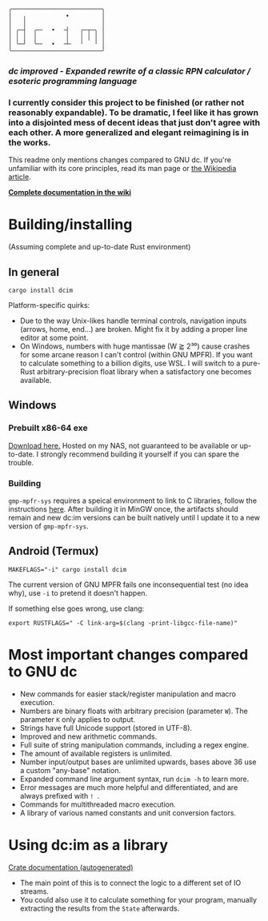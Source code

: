 ```
╭─────────────────────────╮
│   ╷           •         │
│   │                     │
│ ╭─┤  ╭─╴  •  ╶┤   ┌─┬─╮ │
│ │ │  │        │   │ │ │ │
│ ╰─┘  ╰─╴  •  ╶┴╴  ╵   ╵ │
╰─────────────────────────╯
```
### *dc improved - Expanded rewrite of a classic RPN calculator / esoteric programming language*

### I currently consider this project to be finished (or rather not reasonably expandable). To be dramatic, I feel like it has grown into a disjointed mess of decent ideas that just don't agree with each other. A more generalized and elegant reimagining is in the works.

This readme only mentions changes compared to GNU dc. If you're unfamiliar with its core principles, read its man page or [the Wikipedia article](https://en.wikipedia.org/wiki/dc_(computer_program)).

[**Complete documentation in the wiki**](https://github.com/43615/dcim/wiki)

# Building/installing
(Assuming complete and up-to-date Rust environment)

## In general
```shell
cargo install dcim
```
Platform-specific quirks:
- Due to the way Unix-likes handle terminal controls, navigation inputs (arrows, home, end...) are broken. Might fix it by adding a proper line editor at some point.
- On Windows, numbers with huge mantissae (W ⪆ 2³⁰) cause crashes for some arcane reason I can't control (within GNU MPFR). If you want to calculate something to a billion digits, use WSL. I will switch to a pure-Rust arbitrary-precision float library when a satisfactory one becomes available.

## Windows
### Prebuilt x86-64 exe
[Download here.](https://43615.xyz/sharing/AJsJSuDz8) Hosted on my NAS, not guaranteed to be available or up-to-date. I strongly recommend building it yourself if you can spare the trouble.

### Building
`gmp-mpfr-sys` requires a speical environment to link to C libraries, follow the instructions [here](https://docs.rs/gmp-mpfr-sys/latest/gmp_mpfr_sys/#building-on-windows). After building it in MinGW once, the artifacts should remain and new dc:im versions can be built natively until I update it to a new version of `gmp-mpfr-sys`.

## Android (Termux)
```shell
MAKEFLAGS="-i" cargo install dcim
```
The current version of GNU MPFR fails one inconsequential test (no idea why), use `-i` to pretend it doesn't happen.

If something else goes wrong, use clang:
```shell
export RUSTFLAGS=" -C link-arg=$(clang -print-libgcc-file-name)"
```

# Most important changes compared to GNU dc
- New commands for easier stack/register manipulation and macro execution.
- Numbers are binary floats with arbitrary precision (parameter `W`). The parameter `K` only applies to output.
- Strings have full Unicode support (stored in UTF-8).
- Improved and new arithmetic commands.
- Full suite of string manipulation commands, including a regex engine.
- The amount of available registers is unlimited.
- Number input/output bases are unlimited upwards, bases above 36 use a custom "any-base" notation.
- Expanded command line argument syntax, run `dcim -h` to learn more.
- Error messages are much more helpful and differentiated, and are always prefixed with `! `.
- Commands for multithreaded macro execution.
- A library of various named constants and unit conversion factors.

# Using dc:im as a library
[Crate documentation (autogenerated)](https://docs.rs/dcim/latest/dcim/)
- The main point of this is to connect the logic to a different set of IO streams.
- You could also use it to calculate something for your program, manually extracting the results from the `State` afterwards.
